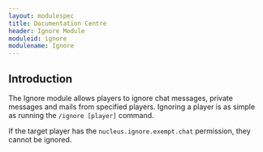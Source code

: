 ```yaml
---
layout: modulespec
title: Documentation Centre
header: Ignore Module
moduleid: ignore
modulename: Ignore
---
```


## Introduction

The Ignore module allows players to ignore chat messages, private messages and mails from specified players. Ignoring a player
is as simple as running the `/ignore [player]` command.

If the target player has the `nucleus.ignore.exempt.chat` permission, they cannot be ignored.

